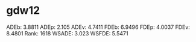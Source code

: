 # gdw12

ADEb: 3.8811
ADEp: 2.105
ADEv: 4.7411
FDEb: 6.9496
FDEp: 4.0037
FDEv: 8.4801
Rank: 1618
WSADE: 3.023
WSFDE: 5.5471